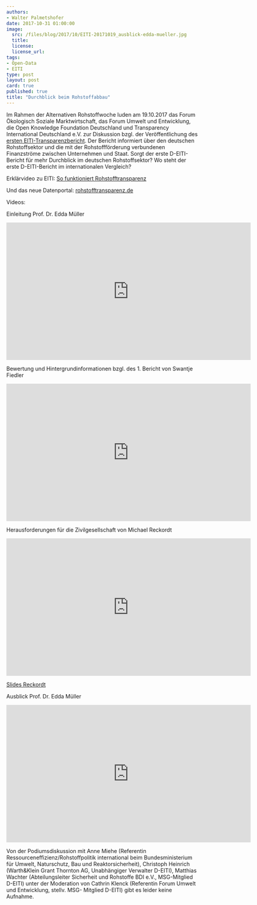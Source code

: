 ```yaml
---
authors: 
- Walter Palmetshofer
date: 2017-10-31 01:00:00
image:
  src: /files/blog/2017/10/EITI-20171019_ausblick-edda-mueller.jpg
  title: 
  license:
  license_url: 
tags:
- Open-Data
- EITI
type: post
layout: post
card: true
published: true
title: "Durchblick beim Rohstoffabbau" 
---
```


Im Rahmen der Alternativen Rohstoffwoche luden am 19.10.2017 das Forum Ökologisch Soziale Marktwirtschaft, das Forum Umwelt und Entwicklung, die Open Knowledge Foundation Deutschland und Transparency International Deutschland e.V. zur Diskussion bzgl. der Veröffentlichung des [ersten EITI-Transparenzbericht](www.d-eiti.de/wp-content/uploads/2017/08/1_D-EITI_Bericht_-fuer_-2016.pdf). Der Bericht informiert über den deutschen Rohstoffsektor und die mit der Rohstoffförderung verbundenen Finanzströme zwischen Unternehmen und Staat. Sorgt der erste D-EITI-Bericht für mehr Durchblick im deutschen Rohstoffsektor? Wo steht der erste D-EITI-Bericht im internationalen Vergleich? 

Erklärvideo zu EITI: [So funktioniert Rohstofftransparenz](https://www.facebook.com/EITIDeutschland/videos/254272028419241/)

Und das neue Datenportal: [rohstofftransparenz.de](http://rohstofftransparenz.de) 

Videos:

Einleitung Prof. Dr. Edda Müller  
<iframe width="640" height="360" src="https://www.youtube.com/embed/EqCd3Trxiug" frameborder="0" gesture="media" allowfullscreen></iframe>

Bewertung und Hintergrundinformationen bzgl. des 1. Bericht von Swantje Fiedler
<iframe width="640" height="360" src="https://www.youtube.com/embed/Vv3uznhj0WI" frameborder="0" gesture="media" allowfullscreen></iframe>

Herausforderungen für die Zivilgesellschaft von Michael Reckordt
<iframe width="640" height="360" src="https://www.youtube.com/embed/jLZcVdJdulA" frameborder="0" gesture="media" allowfullscreen></iframe>

[Slides Reckordt](https://github.com/okfde/okfn.de/blob/master/files/blog/2017/10/2017-10-19-Durchblick-beim-Rohstoffabbau-Reckordt.pdf)

Ausblick Prof. Dr. Edda Müller
<iframe width="640" height="360" src="https://www.youtube.com/embed/QOY8iW5A33g" frameborder="0" gesture="media" allowfullscreen></iframe>


Von der Podiumsdiskussion mit Anne Miehe (Referentin Ressourceneffizienz/Rohstoffpolitik international beim Bundesministerium für Umwelt, Naturschutz, Bau und Reaktorsicherheit), Christoph Heinrich (Warth&Klein Grant Thornton AG,  Unabhängiger Verwalter D-EITI), Matthias Wachter (Abteilungsleiter Sicherheit und Rohstoffe BDI e.V., MSG-Mitglied D-EITI) unter der Moderation von Cathrin Klenck (Referentin Forum Umwelt und Entwicklung, stellv. MSG-
Mitglied D-EITI) gibt es leider keine Aufnahme. 




